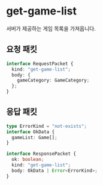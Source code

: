 # get-game-list

서버가 제공하는 게임 목록을 가져옵니다.

## 요청 패킷

```typescript
interface RequestPacket {
  kind: "get-game-list";
  body: {
    gameCategory: GameCategory;
  };
}
```

## 응답 패킷

```typescript
type ErrorKind = "not-exists";
interface OkData {
  gameList: Game[];
}

interface ResponsePacket {
  ok: boolean;
  kind: "get-game-list";
  body: OkData | Error<ErrorKind>;
}
```
